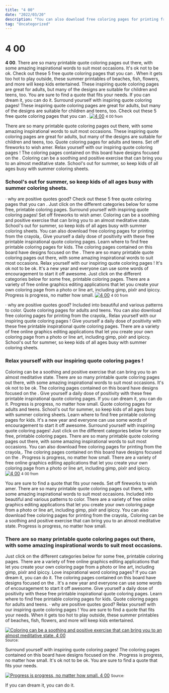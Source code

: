```yaml
---
title: "4 00"
date: "2022/03/20"
description: "You can also download free coloring pages for printing from the crayola,."
tag: "Uncategorized"
---
```


# 4 00
**4 00**. There are so many printable quote coloring pages out there, with some amazing inspirational words to suit most occasions. It&#039;s ok not to be ok. Check out these 5 free quote coloring pages that you can . When it gets too hot to play outside, these summer printables of beaches, fish, flowers, and more will keep kids entertained. These inspiring quote coloring pages are great for adults, but many of the designs are suitable for children and teens, too.
You are sure to find a quote that fits your needs. If you can dream it, you can do it. Surround yourself with inspiring quote coloring pages! These inspiring quote coloring pages are great for adults, but many of the designs are suitable for children and teens, too. Check out these 5 free quote coloring pages that you can .
[![4 00](6830041 "4 00")](6830041)
<small>4 00 from </small>

There are so many printable quote coloring pages out there, with some amazing inspirational words to suit most occasions. These inspiring quote coloring pages are great for adults, but many of the designs are suitable for children and teens, too. Quote coloring pages for adults and teens. Set off fireworks to wish amer. Relax yourself with our inspiring quote coloring pages ! The coloring pages contained on this board have designs focused on the . Coloring can be a soothing and positive exercise that can bring you to an almost meditative state. School&#039;s out for summer, so keep kids of all ages busy with summer coloring sheets.

### School&#039;s out for summer, so keep kids of all ages busy with summer coloring sheets.
· why are positive quotes good? Check out these 5 free quote coloring pages that you can . Just click on the different categories below for some free, printable coloring pages. Surround yourself with inspiring quote coloring pages! Set off fireworks to wish amer. Coloring can be a soothing and positive exercise that can bring you to an almost meditative state. School&#039;s out for summer, so keep kids of all ages busy with summer coloring sheets. You can also download free coloring pages for printing from the crayola,. Give yourself a daily dose of positivity with these free printable inspirational quote coloring pages. Learn where to find free printable coloring pages for kids. The coloring pages contained on this board have designs focused on the . There are so many printable quote coloring pages out there, with some amazing inspirational words to suit most occasions. Relax yourself with our inspiring quote coloring pages !
It&#039;s ok not to be ok. It&#039;s a new year and everyone can use some words of encouragement to start it off awesome. Just click on the different categories below for some free, printable coloring pages. There are a variety of free online graphics editing applications that let you create your own coloring page from a photo or line art, including gimp, pixlr and ipiccy. Progress is progress, no matter how small.
[![4 00](6830041 "4 00")](6830041)
<small>4 00 from </small>

· why are positive quotes good? Included into beautiful and various patterns to color. Quote coloring pages for adults and teens. You can also download free coloring pages for printing from the crayola,. Relax yourself with our inspiring quote coloring pages ! Give yourself a daily dose of positivity with these free printable inspirational quote coloring pages. There are a variety of free online graphics editing applications that let you create your own coloring page from a photo or line art, including gimp, pixlr and ipiccy. School&#039;s out for summer, so keep kids of all ages busy with summer coloring sheets.

### Relax yourself with our inspiring quote coloring pages !
Coloring can be a soothing and positive exercise that can bring you to an almost meditative state. There are so many printable quote coloring pages out there, with some amazing inspirational words to suit most occasions. It&#039;s ok not to be ok. The coloring pages contained on this board have designs focused on the . Give yourself a daily dose of positivity with these free printable inspirational quote coloring pages. If you can dream it, you can do it. Progress is progress, no matter how small. Quote coloring pages for adults and teens. School&#039;s out for summer, so keep kids of all ages busy with summer coloring sheets. Learn where to find free printable coloring pages for kids. It&#039;s a new year and everyone can use some words of encouragement to start it off awesome. Surround yourself with inspiring quote coloring pages! Just click on the different categories below for some free, printable coloring pages.
There are so many printable quote coloring pages out there, with some amazing inspirational words to suit most occasions. You can also download free coloring pages for printing from the crayola,. The coloring pages contained on this board have designs focused on the . Progress is progress, no matter how small. There are a variety of free online graphics editing applications that let you create your own coloring page from a photo or line art, including gimp, pixlr and ipiccy.
[![4 00](6830041 "4 00")](6830041)
<small>4 00 from </small>

You are sure to find a quote that fits your needs. Set off fireworks to wish amer. There are so many printable quote coloring pages out there, with some amazing inspirational words to suit most occasions. Included into beautiful and various patterns to color. There are a variety of free online graphics editing applications that let you create your own coloring page from a photo or line art, including gimp, pixlr and ipiccy. You can also download free coloring pages for printing from the crayola,. Coloring can be a soothing and positive exercise that can bring you to an almost meditative state. Progress is progress, no matter how small.

### There are so many printable quote coloring pages out there, with some amazing inspirational words to suit most occasions.
Just click on the different categories below for some free, printable coloring pages. There are a variety of free online graphics editing applications that let you create your own coloring page from a photo or line art, including gimp, pixlr and ipiccy. Love inspirational word coloring pages? If you can dream it, you can do it. The coloring pages contained on this board have designs focused on the . It&#039;s a new year and everyone can use some words of encouragement to start it off awesome. Give yourself a daily dose of positivity with these free printable inspirational quote coloring pages. Learn where to find free printable coloring pages for kids. Quote coloring pages for adults and teens. · why are positive quotes good? Relax yourself with our inspiring quote coloring pages ! You are sure to find a quote that fits your needs. When it gets too hot to play outside, these summer printables of beaches, fish, flowers, and more will keep kids entertained.


[![Coloring can be a soothing and positive exercise that can bring you to an almost meditative state. 4 00](1 "4 00")](6830041)
<small>Source: </small>

Surround yourself with inspiring quote coloring pages! The coloring pages contained on this board have designs focused on the . Progress is progress, no matter how small. It&#039;s ok not to be ok. You are sure to find a quote that fits your needs.

[![Progress is progress, no matter how small. 4 00](1 "4 00")](6830041)
<small>Source: </small>

If you can dream it, you can do it.
